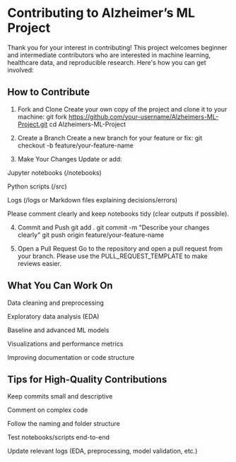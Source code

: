 # Contributing to Alzheimer’s ML Project

Thank you for your interest in contributing! This project welcomes beginner and intermediate contributors who are interested in machine learning, healthcare data, and reproducible research. Here's how you can get involved:

##  How to Contribute
1. Fork and Clone
Create your own copy of the project and clone it to your machine:
git fork https://github.com/your-username/Alzheimers-ML-Project.git
cd Alzheimers-ML-Project

2. Create a Branch
Create a new branch for your feature or fix:
git checkout -b feature/your-feature-name

3. Make Your Changes
Update or add:

Jupyter notebooks (/notebooks)

Python scripts (/src)

Logs (/logs or Markdown files explaining decisions/errors)

Please comment clearly and keep notebooks tidy (clear outputs if possible).

4. Commit and Push
git add .
git commit -m "Describe your changes clearly"
git push origin feature/your-feature-name

5. Open a Pull Request
Go to the repository and open a pull request from your branch. Please use the PULL_REQUEST_TEMPLATE to make reviews easier.

## What You Can Work On
Data cleaning and preprocessing

Exploratory data analysis (EDA)

Baseline and advanced ML models

Visualizations and performance metrics

Improving documentation or code structure

## Tips for High-Quality Contributions
Keep commits small and descriptive

Comment on complex code

Follow the naming and folder structure

Test notebooks/scripts end-to-end

Update relevant logs (EDA, preprocessing, model validation, etc.)

